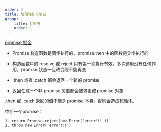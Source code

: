 ```yaml
---
order: 4
title: 阶段性复习笔记
group:
    title: 红宝书
    order: 1
---
```

[promise 掘金](https://juejin.im/post/6844904160719011848#heading-37)  

* Promise 构造函数是同步执行的，promise.then 中的函数是异步执行的

* 构造函数中的 resolve 或 reject 只有第一次执行有效，多次调用没有任何作用，promise 状态一旦改变则不能再变

* .then 或者 .catch 都会返回一个新的 promise

* 返回任意一个非 promise 的值都会被包裹成 promise 对象

.then 或 .catch 返回的值不能是 promise 本身，否则会造成死循环。 

中断一个promise：
```
1. return Promise.reject(new Error('error!!!'))
2. throw new Error('error!!!')
```


